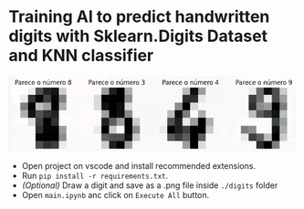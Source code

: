 # Training AI to predict handwritten digits with Sklearn.Digits Dataset and KNN classifier

<img src="digits.png" />

- Open project on vscode and install recommended extensions.
- Run `pip install -r requirements.txt`.
- *(Optional)* Draw a digit and save as a .png file inside `./digits` folder
- Open `main.ipynb` anc click on `Execute All` button.